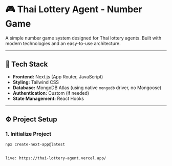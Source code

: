 # 🎮 Thai Lottery Agent - Number Game

A simple number game system designed for Thai lottery agents. Built with modern technologies and an easy-to-use architecture.

---

## 🧱 Tech Stack

- **Frontend:** Next.js (App Router, JavaScript)
- **Styling:** Tailwind CSS
- **Database:** MongoDB Atlas (using native `mongodb` driver, no Mongoose)
- **Authentication:** Custom (if needed)
- **State Management:** React Hooks

---

## ⚙️ Project Setup

### 1. Initialize Project
```bash
npx create-next-app@latest


live: https://thai-lottery-agent.vercel.app/